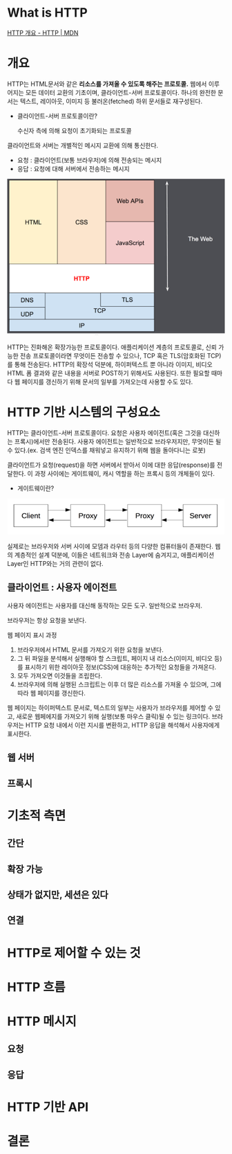 # What is HTTP

[HTTP 개요 - HTTP | MDN](https://developer.mozilla.org/ko/docs/Web/HTTP/Overview)

# 개요

HTTP는 HTML문서와 같은 **리소스를 가져올 수 있도록 해주는 프로토콜.** 웹에서 이루어지는 모든 데이터 교환의 기초이며, 클라이언트-서버 프로토콜이다. 하나의 완전한 문서는 텍스트, 레이아웃, 이미지 등 불러온(fetched) 하위 문서들로 재구성된다.

- 클라이언트-서버 프로토콜이란?
    
    수신자 측에 의해 요청이 초기화되는 프로토콜
    

클라이언트와 서버는 개별적인 메시지 교환에 의해 통신한다. 

- 요청 : 클라이언트(보통 브라우저)에 의해 전송되는 메시지
- 응답 : 요청에 대해 서버에서 전송하는 메시지

![Untitled](images/What%20is%20HTTP/Untitled.png)

HTTP는 진화해온 확장가능한 프로토콜이다. 애플리케이션 계층의 프로토콜로, 신뢰 가능한 전송 프로토콜이라면 무엇이든 전송할 수 있으나, TCP 혹은 TLS(암호화된 TCP)를 통해 전송된다. HTTP의 확장석 덕분에, 하이퍼텍스트 뿐 아니라 이미지, 비디오 HTML 폼 결과와 같은 내용을 서버로 POST하기 위해서도 사용된다. 또한 필요할 때마다 웹 페이지를 갱신하기 위해 문서의 일부를 가져오는데 사용할 수도 있다.

# HTTP 기반 시스템의 구성요소

HTTP는 클라이언트-서버 프로토콜이다. 요청은 사용자 에이전트(혹은 그것을 대신하는 프록시)에서만 전송된다. 사용자 에이전트는 일반적으로 브라우저지만, 무엇이든 될 수 있다.(ex. 검색 엔진 인덱스를 채워넣고 유지하기 위해 웹을 돌아다니는 로봇)

클라이언트가 요청(request)을 하면 서버에서 받아서 이에 대한 응답(response)를 전달한다. 이 과정 사이에는 게이트웨이, 캐시 역할을 하는 프록시 등의 개체들이 있다.

- 게이트웨이란?

![Untitled](images/What%20is%20HTTP/Untitled%201.png)

실제로는 브라우저와 서버 사이에 모뎀과 라우터 등의 다양한 컴퓨터들이 존재한다. 웹의 계층적인 설계 덕분에, 이들은 네트워크와 전송 Layer에 숨겨지고, 애플리케이션 Layer인 HTTP와는 거의 관련이 없다.

## 클라이언트 : 사용자 에이전트

사용자 에이전트는 사용자를 대신해 동작하는 모든 도구. 일반적으로 브라우저.

브라우저는 항상 요청을 보낸다.

웹 페이지 표시 과정

1. 브라우저에서 HTML 문서를 가져오기 위한 요청을 보낸다.
2. 그 뒤 파일을 분석해서 실행해야 할 스크립트, 페이지 내 리소스(이미지, 비디오 등)를 표시하기 위한 레이아웃 정보(CSS)에 대응하는 추가적인 요청들을 가져온다.
3. 모두 가져오면 이것들을 조립한다.
4. 브라우저에 의해 실행된 스크립트는 이후 더 많은 리소스를 가져올 수 있으며, 그에 따라 웹 페이지를 갱신한다.

웹 페이지는 하이퍼텍스트 문서로, 텍스트의 일부는 사용자가 브라우저를 제어할 수 있고, 새로운 웹페에지를 가져오기 위해 실행(보통 마우스 클릭)될 수 있는 링크이다. 브라우저는 HTTP 요청 내에서 이런 지시를 변환하고, HTTP 응답을 해석해서 사용자에게 표시한다.

## 웹 서버

## 프록시

# 기초적 측면

## 간단

## 확장 가능

## 상태가 없지만, 세션은 있다

## 연결

# HTTP로 제어할 수 있는 것

# HTTP 흐름

# HTTP 메시지

## 요청

## 응답

# HTTP 기반 API

# 결론
